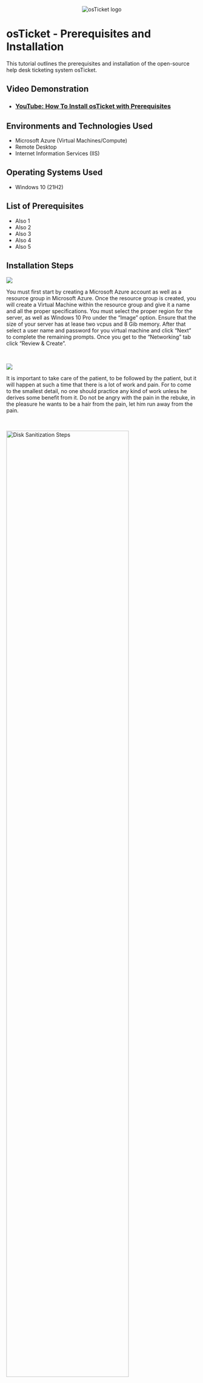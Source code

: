 <p align="center">
<img src="https://i.imgur.com/Clzj7Xs.png" alt="osTicket logo"/>
</p>

<h1>osTicket - Prerequisites and Installation</h1>
This tutorial outlines the prerequisites and installation of the open-source help desk ticketing system osTicket.<br />


<h2>Video Demonstration</h2>

- ### [YouTube: How To Install osTicket with Prerequisites](https://www.youtube.com)

<h2>Environments and Technologies Used</h2>

- Microsoft Azure (Virtual Machines/Compute)
- Remote Desktop
- Internet Information Services (IIS)

<h2>Operating Systems Used</h2>

- Windows 10 (21H2)

<h2>List of Prerequisites</h2>

- Also 1
- Also 2
- Also 3
- Also 4
- Also 5

<h2>Installation Steps</h2>

<p>
<img src="https://github.com/user-attachments/assets/b2f0f6a6-8216-465f-b6ea-e540d2afdb02"/>

</p>
<p>
You must first start by creating a Microsoft Azure account as well as a resource group in Microsoft Azure. Once the resource group is created, you will create a Virtual Machine within the resource group and give it a name and all the proper specifications. You must select the proper region for the server, as well as Windows 10 Pro under the “Image” option. Ensure that the size of your server has at lease two vcpus and 8 Gib memory.  After that select a user name and password for you virtual machine and click “Next” to complete the remaining prompts. Once you get to the “Networking” tab click “Review & Create”.
</p>
<br />

<p>
<img src="https://github.com/user-attachments/assets/542335d5-b100-48a7-a3da-484898dafd22"/>
</p>
<p>
It is important to take care of the patient, to be followed by the patient, but it will happen at such a time that there is a lot of work and pain. For to come to the smallest detail, no one should practice any kind of work unless he derives some benefit from it. Do not be angry with the pain in the rebuke, in the pleasure he wants to be a hair from the pain, let him run away from the pain.
</p>
<br />

<p>
<img src="https://i.imgur.com/DJmEXEB.png" height="80%" width="80%" alt="Disk Sanitization Steps"/>
</p>
<p>
It is important to take care of the patient, to be followed by the patient, but it will happen at such a time that there is a lot of work and pain. For to come to the smallest detail, no one should practice any kind of work unless he derives some benefit from it. Do not be angry with the pain in the rebuke, in the pleasure he wants to be a hair from the pain, let him run away from the pain.
</p>
<br />
